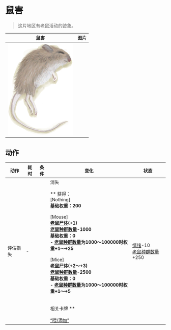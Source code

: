 # 鼠害  
> 这片地区有老鼠活动的迹象。  
  
  鼠害  |   图片   
 ----  |  ----:   
   |  <img decoding="async" src="Sprite/Mouse.png" href="a.md" style="max-width:300px;max-height:300px;">   
  
## 动作  
动作  |  耗时  |  条件  |  变化  |  状态  
----  |  ----  |  ----  |  ----  |  ----  
评估损失<br>  |  -  |    |  消失<br><br>** 获得： **<br>** [Nothing] **<br>基础权重：200<br><br>** [Mouse] **<br>  [老鼠尸体](Mouse.md)(+1)<br>[老鼠种群数量](Pop_Mouse.md)-1000<br>基础权重：0<br>- [老鼠种群数量](Pop_Mouse.md)为1000～100000时权重+1～+25<br><br>** [Mice] **<br>  [老鼠尸体](Mouse.md)(+2～+3)<br>[老鼠种群数量](Pop_Mouse.md)-2500<br>基础权重：0<br>- [老鼠种群数量](Pop_Mouse.md)为1000～100000时权重+1～+5<br><br><br>** 相关卡牌 **<br><br>[“喂/添加”](tag_Feed.md)  |  [情绪](Morale.md)-10<br>[老鼠种群数量](Pop_Mouse.md)+250  
